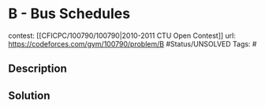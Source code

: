 # B - Bus Schedules

contest: [[CFICPC/100790/100790|2010-2011 CTU Open Contest]]
url: https://codeforces.com/gym/100790/problem/B
#Status/UNSOLVED
Tags: #

## Description

## Solution

